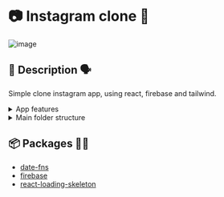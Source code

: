 # 📷 Instagram clone 🤖
![image](https://github.com/JorgeRodz/instagram-clone/assets/13999498/5623f635-109f-402e-a424-c92652ca6301)


## 📖 Description 🗣️
Simple clone instagram app, using react, firebase and tailwind.

<details>
  <summary>App features </summary>
  ✅ Sing up with email and password</br>
  ✅ Login with email and password</br>
  ✅ Toggle Like</br>
  ✅ Add comment</br>
  ✅ Follow people</br>
  ⏳ Upload image</br>
  ⏳ Post creation</br>
  ⏳ Unfollow users</br>
</details>

<details>
  <summary>Main folder structure</summary>

  - src

    - components,
    - constants,
    - context,
    - helpers,
    - hooks,
    - pages,
    - lib (firebase is here),
    - services
    - styles (tailwind's folder (app/tailwind))
</details>


## 📦 Packages 🧑‍💻
- [date-fns](https:-date-fns.org/)
- [firebase](https:-www.npmjs.com/package/firebase)
- [react-loading-skeleton](https:-www.npmjs.com/package/react-loading-skeleton)
